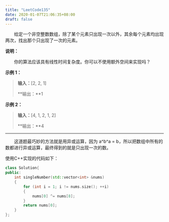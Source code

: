 ```yaml
---
title: "LeetCode135"
date: 2020-01-07T21:06:35+08:00
draft: false
---
```


　　给定一个非空整数数组，除了某个元素只出现一次以外，其余每个元素均出现两次，找出那个只出现了一次的元素。

**说明：**

　　你的算法应该具有线性时间复杂度。你可以不使用额外空间来实现吗？

**示例 1：**

> **输入：**[2, 2, 1]
>
> **输出：**1

**示例 2：**

> **输入：**[4, 1, 2, 1, 2]
>
> **输出：**4

****************************

　　这道题最巧妙的方法就是用异或运算，因为 a^b^a = b，所以把数组中所有的数都进行异或运算，最终得到的就是只出现一次的数。

使用C++实现的代码如下：

```c++
class Solution{
public:
    int singleNumber(std::vector<int> &nums)
    {
        for (int i = 1; i != nums.size(); ++i)
        {
            nums[0] ^= nums[8];
        }
        return nums[0];
    }
};
```

